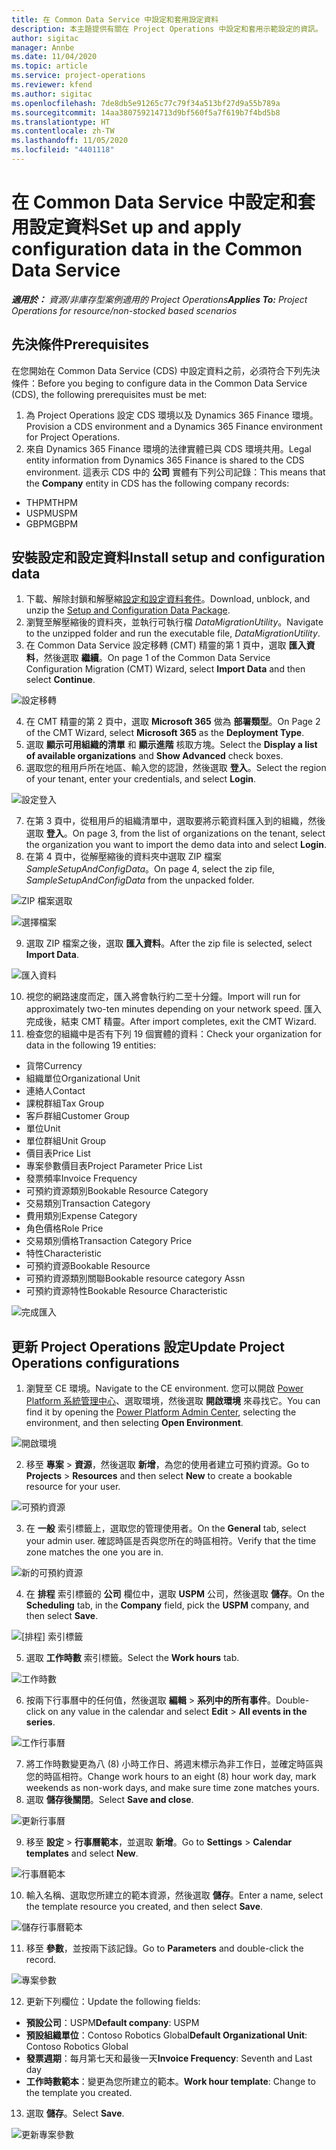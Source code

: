 ```yaml
---
title: 在 Common Data Service 中設定和套用設定資料
description: 本主題提供有關在 Project Operations 中設定和套用示範設定的資訊。
author: sigitac
manager: Annbe
ms.date: 11/04/2020
ms.topic: article
ms.service: project-operations
ms.reviewer: kfend
ms.author: sigitac
ms.openlocfilehash: 7de8db5e91265c77c79f34a513bf27d9a55b789a
ms.sourcegitcommit: 14aa380759214713d9bf560f5a7f619b7f4bd5b8
ms.translationtype: HT
ms.contentlocale: zh-TW
ms.lasthandoff: 11/05/2020
ms.locfileid: "4401118"
---
```

# <a name="set-up-and-apply-configuration-data-in-the-common-data-service"></a><span data-ttu-id="b6a39-103">在 Common Data Service 中設定和套用設定資料</span><span class="sxs-lookup"><span data-stu-id="b6a39-103">Set up and apply configuration data in the Common Data Service</span></span> 

<span data-ttu-id="b6a39-104">_**適用於：** 資源/非庫存型案例適用的 Project Operations_</span><span class="sxs-lookup"><span data-stu-id="b6a39-104">_**Applies To:** Project Operations for resource/non-stocked based scenarios_</span></span>

## <a name="prerequisites"></a><span data-ttu-id="b6a39-105">先決條件</span><span class="sxs-lookup"><span data-stu-id="b6a39-105">Prerequisites</span></span>

<span data-ttu-id="b6a39-106">在您開始在 Common Data Service (CDS) 中設定資料之前，必須符合下列先決條件：</span><span class="sxs-lookup"><span data-stu-id="b6a39-106">Before you beging to configure data in the Common Data Service (CDS), the following prerequisites must be met:</span></span>

1.  <span data-ttu-id="b6a39-107">為 Project Operations 設定 CDS 環境以及 Dynamics 365 Finance 環境。</span><span class="sxs-lookup"><span data-stu-id="b6a39-107">Provision a CDS environment and a Dynamics 365 Finance environment for Project Operations.</span></span>
2.  <span data-ttu-id="b6a39-108">來自 Dynamics 365 Finance 環境的法律實體已與 CDS 環境共用。</span><span class="sxs-lookup"><span data-stu-id="b6a39-108">Legal entity information from Dynamics 365 Finance is shared to the CDS environment.</span></span> <span data-ttu-id="b6a39-109">這表示 CDS 中的 **公司** 實體有下列公司記錄：</span><span class="sxs-lookup"><span data-stu-id="b6a39-109">This means that the **Company** entity in CDS has the following company records:</span></span>
  - <span data-ttu-id="b6a39-110">THPM</span><span class="sxs-lookup"><span data-stu-id="b6a39-110">THPM</span></span>
  - <span data-ttu-id="b6a39-111">USPM</span><span class="sxs-lookup"><span data-stu-id="b6a39-111">USPM</span></span>
  - <span data-ttu-id="b6a39-112">GBPM</span><span class="sxs-lookup"><span data-stu-id="b6a39-112">GBPM</span></span>

## <a name="install-setup-and-configuration-data"></a><span data-ttu-id="b6a39-113">安裝設定和設定資料</span><span class="sxs-lookup"><span data-stu-id="b6a39-113">Install setup and configuration data</span></span>

1. <span data-ttu-id="b6a39-114">下載、解除封鎖和解壓縮[設定和設定資料套件](https://download.microsoft.com/download/1/3/4/1349369c-6209-42b7-b3b4-5be0e67cacd8/ProjOpsSampleSetupData-%20Integrated%20UR1.zip)。</span><span class="sxs-lookup"><span data-stu-id="b6a39-114">Download, unblock, and unzip the [Setup and Configuration Data Package](https://download.microsoft.com/download/1/3/4/1349369c-6209-42b7-b3b4-5be0e67cacd8/ProjOpsSampleSetupData-%20Integrated%20UR1.zip).</span></span>
2. <span data-ttu-id="b6a39-115">瀏覽至解壓縮後的資料夾，並執行可執行檔 *DataMigrationUtility*。</span><span class="sxs-lookup"><span data-stu-id="b6a39-115">Navigate to the unzipped folder and run the executable file, *DataMigrationUtility*.</span></span>
3. <span data-ttu-id="b6a39-116">在 Common Data Service 設定移轉 (CMT) 精靈的第 1 頁中，選取 **匯入資料**，然後選取 **繼續**。</span><span class="sxs-lookup"><span data-stu-id="b6a39-116">On page 1 of the Common Data Service Configuration Migration (CMT) Wizard, select **Import Data** and then select **Continue**.</span></span>

![設定移轉](./media/1ConfigurationMigration.png)

4. <span data-ttu-id="b6a39-118">在 CMT 精靈的第 2 頁中，選取 **Microsoft 365** 做為 **部署類型**。</span><span class="sxs-lookup"><span data-stu-id="b6a39-118">On Page 2 of the CMT Wizard, select **Microsoft 365** as the **Deployment Type**.</span></span>
5. <span data-ttu-id="b6a39-119">選取 **顯示可用組織的清單** 和 **顯示進階** 核取方塊。</span><span class="sxs-lookup"><span data-stu-id="b6a39-119">Select the **Display a list of available organizations** and **Show Advanced** check boxes.</span></span>
6. <span data-ttu-id="b6a39-120">選取您的租用戶所在地區、輸入您的認證，然後選取 **登入**。</span><span class="sxs-lookup"><span data-stu-id="b6a39-120">Select the region of your tenant, enter your credentials, and select **Login**.</span></span>

![設定登入](./media/2ConfigurationSignin.png)

7. <span data-ttu-id="b6a39-122">在第 3 頁中，從租用戶的組織清單中，選取要將示範資料匯入到的組織，然後選取 **登入**。</span><span class="sxs-lookup"><span data-stu-id="b6a39-122">On page 3, from the list of organizations on the tenant, select the organization you want to import the demo data into and select **Login**.</span></span>
8. <span data-ttu-id="b6a39-123">在第 4 頁中，從解壓縮後的資料夾中選取 ZIP 檔案 *SampleSetupAndConfigData*。</span><span class="sxs-lookup"><span data-stu-id="b6a39-123">On page 4, select the zip file, *SampleSetupAndConfigData* from the unpacked folder.</span></span>

![ZIP 檔案選取](./media/3ZipFile.png)

![選擇檔案](./media/4SelectAFile.png)

9. <span data-ttu-id="b6a39-126">選取 ZIP 檔案之後，選取 **匯入資料**。</span><span class="sxs-lookup"><span data-stu-id="b6a39-126">After the zip file is selected, select **Import Data**.</span></span>

![匯入資料​​](./media/5ImportData.png)

10. <span data-ttu-id="b6a39-128">視您的網路速度而定，匯入將會執行約二至十分鐘。</span><span class="sxs-lookup"><span data-stu-id="b6a39-128">Import will run for approximately two-ten minutes depending on your network speed.</span></span> <span data-ttu-id="b6a39-129">匯入完成後，結束 CMT 精靈。</span><span class="sxs-lookup"><span data-stu-id="b6a39-129">After import completes, exit the CMT Wizard.</span></span> 
11. <span data-ttu-id="b6a39-130">檢查您的組織中是否有下列 19 個實體的資料：</span><span class="sxs-lookup"><span data-stu-id="b6a39-130">Check your organization for data in the following 19 entities:</span></span>

  - <span data-ttu-id="b6a39-131">貨幣</span><span class="sxs-lookup"><span data-stu-id="b6a39-131">Currency</span></span>
  - <span data-ttu-id="b6a39-132">組織單位</span><span class="sxs-lookup"><span data-stu-id="b6a39-132">Organizational Unit</span></span>
  - <span data-ttu-id="b6a39-133">連絡人</span><span class="sxs-lookup"><span data-stu-id="b6a39-133">Contact</span></span>
  - <span data-ttu-id="b6a39-134">課稅群組</span><span class="sxs-lookup"><span data-stu-id="b6a39-134">Tax Group</span></span>
  - <span data-ttu-id="b6a39-135">客戶群組</span><span class="sxs-lookup"><span data-stu-id="b6a39-135">Customer Group</span></span>
  - <span data-ttu-id="b6a39-136">單位</span><span class="sxs-lookup"><span data-stu-id="b6a39-136">Unit</span></span>
  - <span data-ttu-id="b6a39-137">單位群組</span><span class="sxs-lookup"><span data-stu-id="b6a39-137">Unit Group</span></span>
  - <span data-ttu-id="b6a39-138">價目表</span><span class="sxs-lookup"><span data-stu-id="b6a39-138">Price List</span></span>
  - <span data-ttu-id="b6a39-139">專案參數價目表</span><span class="sxs-lookup"><span data-stu-id="b6a39-139">Project Parameter Price List</span></span>
  - <span data-ttu-id="b6a39-140">發票頻率</span><span class="sxs-lookup"><span data-stu-id="b6a39-140">Invoice Frequency</span></span>
  - <span data-ttu-id="b6a39-141">可預約資源類別</span><span class="sxs-lookup"><span data-stu-id="b6a39-141">Bookable Resource Category</span></span>
  - <span data-ttu-id="b6a39-142">交易類別</span><span class="sxs-lookup"><span data-stu-id="b6a39-142">Transaction Category</span></span>
  - <span data-ttu-id="b6a39-143">費用類別</span><span class="sxs-lookup"><span data-stu-id="b6a39-143">Expense Category</span></span>
  - <span data-ttu-id="b6a39-144">角色價格</span><span class="sxs-lookup"><span data-stu-id="b6a39-144">Role Price</span></span>
  - <span data-ttu-id="b6a39-145">交易類別價格</span><span class="sxs-lookup"><span data-stu-id="b6a39-145">Transaction Category Price</span></span>
  - <span data-ttu-id="b6a39-146">特性</span><span class="sxs-lookup"><span data-stu-id="b6a39-146">Characteristic</span></span>
  - <span data-ttu-id="b6a39-147">可預約資源</span><span class="sxs-lookup"><span data-stu-id="b6a39-147">Bookable Resource</span></span>
  - <span data-ttu-id="b6a39-148">可預約資源類別關聯</span><span class="sxs-lookup"><span data-stu-id="b6a39-148">Bookable resource category Assn</span></span>
  - <span data-ttu-id="b6a39-149">可預約資源特性</span><span class="sxs-lookup"><span data-stu-id="b6a39-149">Bookable Resource Characteristic</span></span>

![完成匯入](./media/6CompleteImport.png)

## <a name="update-project-operations-configurations"></a><span data-ttu-id="b6a39-151">更新 Project Operations 設定</span><span class="sxs-lookup"><span data-stu-id="b6a39-151">Update Project Operations configurations</span></span>

1. <span data-ttu-id="b6a39-152">瀏覽至 CE 環境。</span><span class="sxs-lookup"><span data-stu-id="b6a39-152">Navigate to the CE environment.</span></span> <span data-ttu-id="b6a39-153">您可以開啟 [Power Platform 系統管理中心](https://admin.powerplatform.microsoft.com/environments)、選取環境，然後選取 **開啟環境** 來尋找它。</span><span class="sxs-lookup"><span data-stu-id="b6a39-153">You can find it by opening the [Power Platform Admin Center](https://admin.powerplatform.microsoft.com/environments), selecting the environment, and then selecting **Open Environment**.</span></span> 

![開啟環境](./media/7OpenEnvironment.png)

2. <span data-ttu-id="b6a39-155">移至 **專案** > **資源**，然後選取 **新增**，為您的使用者建立可預約資源。</span><span class="sxs-lookup"><span data-stu-id="b6a39-155">Go to **Projects** > **Resources** and then select **New** to create a bookable resource for your user.</span></span>

![可預約資源](./media/8BookableResources.png)

3. <span data-ttu-id="b6a39-157">在 **一般** 索引標籤上，選取您的管理使用者。</span><span class="sxs-lookup"><span data-stu-id="b6a39-157">On the **General** tab, select your admin user.</span></span> <span data-ttu-id="b6a39-158">確認時區是否與您所在的時區相符。</span><span class="sxs-lookup"><span data-stu-id="b6a39-158">Verify that the time zone matches the one you are in.</span></span> 

![新的可預約資源](./media/9NewBookableResource.png)

4. <span data-ttu-id="b6a39-160">在 **排程** 索引標籤的 **公司** 欄位中，選取 **USPM** 公司，然後選取 **儲存**。</span><span class="sxs-lookup"><span data-stu-id="b6a39-160">On the **Scheduling** tab, in the **Company** field, pick the **USPM** company, and then select **Save**.</span></span> 

![[排程] 索引標籤](./media/10SchedulingTab.png)

5. <span data-ttu-id="b6a39-162">選取 **工作時數** 索引標籤。</span><span class="sxs-lookup"><span data-stu-id="b6a39-162">Select the **Work hours** tab.</span></span>  

![工作時數](./media/11WorkHours.png)

6. <span data-ttu-id="b6a39-164">按兩下行事曆中的任何值，然後選取 **編輯** > **系列中的所有事件**。</span><span class="sxs-lookup"><span data-stu-id="b6a39-164">Double-click on any value in the calendar and select **Edit** > **All events in the series**.</span></span> 

![工作行事曆](./media/12WorkCalendar.png)

7. <span data-ttu-id="b6a39-166">將工作時數變更為八 (8) 小時工作日、將週末標示為非工作日，並確定時區與您的時區相符。</span><span class="sxs-lookup"><span data-stu-id="b6a39-166">Change work hours to an eight (8) hour work day, mark weekends as non-work days, and make sure time zone matches yours.</span></span> 
8. <span data-ttu-id="b6a39-167">選取 **儲存後關閉**。</span><span class="sxs-lookup"><span data-stu-id="b6a39-167">Select **Save and close**.</span></span>

![更新行事曆](./media/13UpdateCalendar.png)

9. <span data-ttu-id="b6a39-169">移至 **設定** > **行事曆範本**，並選取 **新增**。</span><span class="sxs-lookup"><span data-stu-id="b6a39-169">Go to **Settings** > **Calendar templates** and select **New**.</span></span>
 
 ![行事曆範本](./media/14CalendarTemplates.png)
 
 10. <span data-ttu-id="b6a39-171">輸入名稱、選取您所建立的範本資源，然後選取 **儲存**。</span><span class="sxs-lookup"><span data-stu-id="b6a39-171">Enter a name, select the template resource you created, and then select **Save**.</span></span> 
 
 ![儲存行事曆範本](./media/15SaveCalendarTemplate.png)
 
 11. <span data-ttu-id="b6a39-173">移至 **參數**，並按兩下該記錄。</span><span class="sxs-lookup"><span data-stu-id="b6a39-173">Go to **Parameters** and double-click the record.</span></span> 
 
 ![專案參數](./media/16ProjectParameters.png)
 
12. <span data-ttu-id="b6a39-175">更新下列欄位：</span><span class="sxs-lookup"><span data-stu-id="b6a39-175">Update the following fields:</span></span>

 - <span data-ttu-id="b6a39-176">**預設公司**：USPM</span><span class="sxs-lookup"><span data-stu-id="b6a39-176">**Default company**: USPM</span></span>
 - <span data-ttu-id="b6a39-177">**預設組織單位**：Contoso Robotics Global</span><span class="sxs-lookup"><span data-stu-id="b6a39-177">**Default Organizational Unit**: Contoso Robotics Global</span></span>
 - <span data-ttu-id="b6a39-178">**發票週期**：每月第七天和最後一天</span><span class="sxs-lookup"><span data-stu-id="b6a39-178">**Invoice Frequency**: Seventh and Last day</span></span>
 - <span data-ttu-id="b6a39-179">**工作時數範本**：變更為您所建立的範本。</span><span class="sxs-lookup"><span data-stu-id="b6a39-179">**Work hour template**: Change to the template you created.</span></span>

13. <span data-ttu-id="b6a39-180">選取 **儲存**。</span><span class="sxs-lookup"><span data-stu-id="b6a39-180">Select **Save**.</span></span> 

![更新專案參數](./media/17UpdatedProjectParameters.png)
